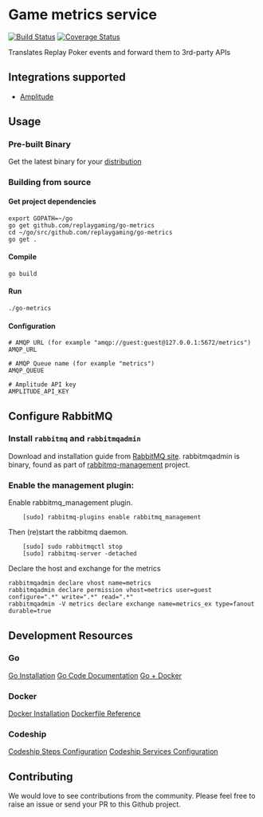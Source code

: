# Game metrics service
[![Build Status](https://semaphoreci.com/api/v1/projects/dba15a7d-a543-4860-b8c0-a6b64d15b840/563329/shields_badge.svg)](https://semaphoreci.com/paulgould/go-metrics) [![Coverage Status](https://coveralls.io/repos/replaygaming/go-metrics/badge.svg?branch=master&service=github)](https://coveralls.io/github/replaygaming/go-metrics?branch=master)

Translates Replay Poker events and forward them to 3rd-party APIs

## Integrations supported

  - [Amplitude](http://www.amplitude.com)

## Usage

### Pre-built Binary
Get the latest binary for your [distribution](https://github.com/replaygaming/go-metrics/releases)

### Building from source

####  Get project dependencies

```shell
export GOPATH=~/go
go get github.com/replaygaming/go-metrics
cd ~/go/src/github.com/replaygaming/go-metrics
go get .
```

#### Compile

```
go build
```

#### Run

```shell
./go-metrics
```

#### Configuration

```shell
# AMQP URL (for example "amqp://guest:guest@127.0.0.1:5672/metrics")
AMQP_URL

# AMQP Queue name (for example "metrics")
AMQP_QUEUE

# Amplitude API key
AMPLITUDE_API_KEY
```

## Configure RabbitMQ

### Install `rabbitmq` and `rabbitmqadmin`

Download and installation guide from [RabbitMQ site](https://www.rabbitmq.com/download.html).
rabbitmqadmin is binary, found as part of [rabbitmq-management](https://github.com/rabbitmq/rabbitmq-management) project.

### Enable the management plugin:
Enable rabbitmq_management plugin.

```
    [sudo] rabbitmq-plugins enable rabbitmq_management
```

Then (re)start the rabbitmq daemon.

```
    [sudo] sudo rabbitmqctl stop
    [sudo] rabbitmq-server -detached
```

Declare the host and exchange for the metrics

```shell
rabbitmqadmin declare vhost name=metrics
rabbitmqadmin declare permission vhost=metrics user=guest configure=".*" write=".*" read=".*"
rabbitmqadmin -V metrics declare exchange name=metrics_ex type=fanout durable=true
```

## Development Resources

### Go

[Go Installation](https://golang.org/doc/install)
[Go Code Documentation](https://golang.org/doc/code.html)
[Go + Docker](https://blog.golang.org/docker)

### Docker

[Docker Installation](https://docs.docker.com/engine/installation/)
[Dockerfile Reference](https://docs.docker.com/engine/reference/builder/)

### Codeship

[Codeship Steps Configuration](https://codeship.com/documentation/docker/steps/)
[Codeship Services Configuration](https://codeship.com/documentation/docker/services/)

## Contributing

We would love to see contributions from the community. Please feel free to raise an issue or send your PR to this Github project.
